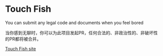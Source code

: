 # Touch Fish

You can submit any legal code and documents when you feel bored

当你感到无聊时，你可以为此项目发起PR，任何合法的、非政治性的、非破坏性的PR都将被合并。

[Touch Fish site](https://touch-fish.vercel.app/)
